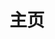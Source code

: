 ---
layout: home
title: 主页
hero:
  name: aboutTrans
  text: "跨性别相关知识科普站\n你想知道的都在这里🏳️‍⚧️"
  actions:
    - theme: alt
      text: 查看文档
      link: welcome.md
    - theme: alt
      text: 在GitHub上查看
      link: https://github.com/ChisakaKanako/aboutTrans
features:
  - icon: 📑
    title: 概念
    details: 跨性别相关词汇概念与定义
  - icon: 💬
    title: 问答
    details: 跨性别相关知识问答Q&A
  - icon: 📖
    title: 文章
    details: 跨性别相关投稿与转载文章
  - icon: 💡
    title: 关于
    details: 网站内容投稿与修改建议
---